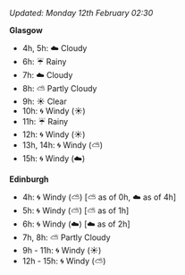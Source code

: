 *Updated: Monday 12th February 02:30*

**Glasgow**

* 4h, 5h: :cloud: Cloudy
* 6h: :umbrella: Rainy
* 7h: :cloud: Cloudy
* 8h: :partly_sunny: Partly Cloudy
* 9h: :sunny: Clear
* 10h: :cyclone: Windy (:sunny:)
* 11h: :umbrella: Rainy
* 12h: :cyclone: Windy (:sunny:)
* 13h, 14h: :cyclone: Windy (:partly_sunny:)
* 15h: :cyclone: Windy (:cloud:)

**Edinburgh**

* 4h: :cyclone: Windy (:partly_sunny:) [:partly_sunny: as of 0h, :cloud: as of 4h]
* 5h: :cyclone: Windy (:partly_sunny:) [:partly_sunny: as of 1h]
* 6h: :cyclone: Windy (:cloud:) [:cloud: as of 2h]
* 7h, 8h: :partly_sunny: Partly Cloudy
* 9h - 11h: :cyclone: Windy (:sunny:)
* 12h - 15h: :cyclone: Windy (:partly_sunny:)
